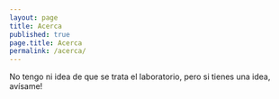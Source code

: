 ```yaml
---
layout: page
title: Acerca
published: true
page.title: Acerca
permalink: /acerca/
---
```

No tengo ni idea de que se trata el laboratorio, pero si tienes una idea, avísame!